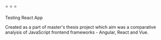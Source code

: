 :star: :star: :star:

Testing React App

Created as a part of master's thesis project which aim was a comparative analysis of JavaScript frontend frameworks - Angular, React and Vue.